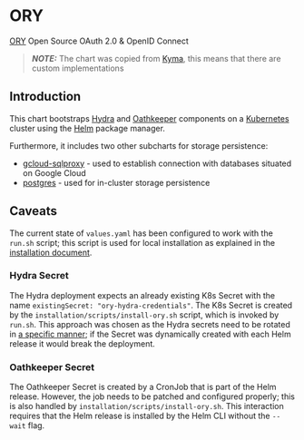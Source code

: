 # ORY

[ORY](https://www.ory.sh/) Open Source OAuth 2.0 & OpenID Connect

> **_NOTE:_** The chart was copied from [Kyma](https://github.com/kyma-project/kyma/tree/main/resources/ory), this means that there are custom implementations

## Introduction

This chart bootstraps [Hydra](https://www.ory.sh/docs/hydra/) and [Oathkeeper](https://www.ory.sh/docs/oathkeeper/) components on a [Kubernetes](http://kubernetes.io) cluster using the [Helm](https://helm.sh) package manager. 

Furthermore, it includes two other subcharts for storage persistence:

- [gcloud-sqlproxy](https://github.com/rimusz/charts/tree/master/stable/gcloud-sqlproxy) - used to establish connection with databases situated on Google Cloud
- [postgres](https://github.com/bitnami/charts/tree/main/bitnami/postgresql) - used for in-cluster storage persistence

## Caveats

The current state of `values.yaml` has been configured to work with the `run.sh` script; this script is used for local installation as explained in the [installation document](https://github.com/kyma-incubator/compass/blob/main/docs/compass/04-01-installation.md).

### Hydra Secret

The Hydra deployment expects an already existing K8s Secret with the name `existingSecret: "ory-hydra-credentials"`. The K8s Secret is created by the `installation/scripts/install-ory.sh` script, which is invoked by `run.sh`. This approach was chosen as the Hydra secrets need to be rotated in [a specific manner](https://www.ory.sh/docs/hydra/self-hosted/secrets-key-rotation#rotation-of-hmac-token-signing-and-database-and-cookie-encryption-keys); if the Secret was dynamically created with each Helm release it would break the deployment.

### Oathkeeper Secret

The Oathkeeper Secret is created by a CronJob that is part of the Helm release. However, the job needs to be patched and configured properly; this is also handled by `installation/scripts/install-ory.sh`. This interaction requires that the Helm release is installed by the Helm CLI without the `--wait` flag.
